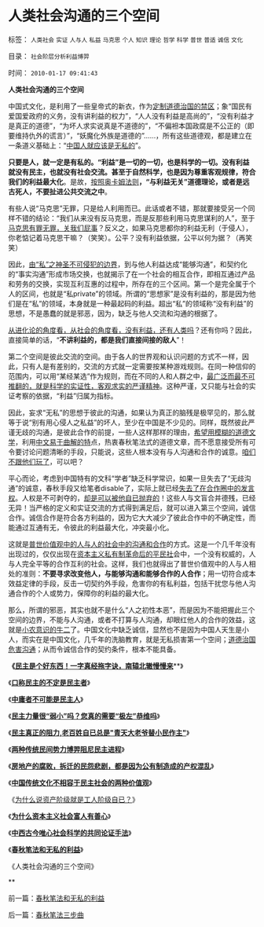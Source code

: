 # 人类社会沟通的三个空间

标签： `人类社会` `实证` `人与人` `私益` `马克思` `个人` `知识` `理论` `哲学` `科学` `普世` `普适` `诚信` `文化` 

目录： `社会阶层分析利益博羿`

时间： `2010-01-17 09:41:43`

**人类社会沟通的三个空间**

中国式文化，是利用了一些皇帝式的新衣，作为[定制道德治国的禁区](http://darthvad.blog.sohu.com/133552226.html)；象“国民有爱国爱政府的义务，没有讲利益的权力”，“人人没有利益是高尚的”，“没有利益才是真正的道德”，“为坏人求实说真是不道德的”，“不偏袒本国政腐是不公正的（即要维持仇外的谎言）”，“妖魔化外族是道德的”……，所有这些道德观，都是建立在一条道义基础上：“[中国人就应该是无私的](../../../2009/4/11/大学无书：中国信仰缺失是一个伪命题.md)”。

**只要是人，就一定是有私的。“利益”是一切的一切，也是科学的一切。没有利益就没有民主，也就没有社会交流。甚至于自然科学，也是因为尊重客观规律，符合我们的利益最大化**。是故，[按照奥卡姆法则](../../../2010/1/5/存实除虚的奥卡姆剃刀法则.md)**，“与利益无关”道德理论，或者是远古死人，不要扯进公共交流之中**。

有些人说“马克思”无罪，只是给人利用而已。此话或者不错，那就要接受另一个同样不错的结论：“我们从来没有反马克思，而是反那些利用马克思谋利的人”，至于[马克思有罪无罪，关我们屁事](../../../2009/9/23/为马克思作无罪辩护.md)？反义之，如果马克思都你的利益无利（于侵人），你老惦记着马克思干嘛？（笑笑）。公平？没有利益依据，公平以何为据？（再笑笑）

因此，[由“私”之神圣不可侵犯的边界](../../../2009/11/20/人权不可侵犯在于完整性要求.md)，到与他人利益达成“能够沟通”，和契约化的“事实沟通”形成市场交换，也就揭示了在一个社会的相互合作，即相互通过产品和劳务的交换，实现互利互惠的过程中，所存在的三个区间。第一个是完全属于个人的区间，也就是“私private”的领域。所谓的“思想家”是没有利益的，那是因为他们是在“私”的领域，本身就是一种最起码的利益。超出“私”的领域称“没有利益”的思想，不是愚蠢的就是邪恶，因为，缺乏与他人交流和沟通的根据了。

[从进化论的角度看，从社会的角度看，没有利益，还有人类吗](../../../2010/1/15/进化论本质规律就是成本效益定律.md)？还有你吗？因此，直接简单的话，“**不讲利益的，都是我们直接间接的敌人**”！

第二个空间是彼此交流的空间。由于各人的世界观和认识问题的方式不一样，因此，只有人是有差别的，交流的方式就一定需要按某种游戏规则。在同一种信仰的范围内，可以用“某经某选”作为规则，而在不同的人和人群之中，[最广泛而最不可推翻的，就是科学的实证性，客观求实的严谨精神](../../../2009/12/17/为什么科学不是信仰？为什么普价就是科学的发展观.md)。这种严谨，又只能与社会的实证考察的依据，“利益”归属为指标。

因此，妄求“无私”的思想于彼此的沟通，如果认为真正的脑残是极罕见的，那么就等于说“别有用心侵人之私益”的坏人，至少在中国是不少见的。同样，既然彼此严谨无歧的沟通，是彼此合作的前提，一些人这样那样的理由，[希望用模糊的道德文学](../../../2010/1/5/“模糊”论不是糊里糊涂的理论.md)，利用[中文易于曲解的特](../../../2009/5/14/中国式诡辩：利用汉语歧义特点曲解.md)点，热衷春秋笔法式的道德文章，而不愿意接受所有可令要讨论问题清晰的手段，只能说，这些人根本没有与人沟通和合作的诚意。[咱们不跟他们玩了](../../../2009/6/10/骂行为，“不跟你玩”的成人版.md)，可以吧？

平心而论，考虑到中国特有的文科“学者”缺乏科学常识，如果一旦失去了“无歧沟通”的诚意，春秋手段又给笔者disable了，实际上就已经[失去了在合作圈中的发言权](../../../2009/3/24/大学无书！每个人都有个人利益观点发言权.md)。人权是不可剥夺的，[却是可以被他自已抛弃的](../../../2009/3/26/他人说话的权力轮不到我们誓死保护.md)！这些人与文盲合并德残，已经无异！当严格的定义和实证交流的方式得到满足后，就可以进入第三个空间，诚信合作。诚信合作是符合各方利益的，因为它大大减少了彼此合作中的不确定性，而能通过互通有无，令彼此的利益最大化，冲突最小化。

这就是[普世价值观中的人与人的社会中的沟通和合作](../../../2009/7/11/接受人权普世的价值观利大于弊.md)的方式。这是一个几千年没有出现过的，仅仅出现在[资本主义私有制革命后的平民社](../../../2009/9/5/私有制是全人类老百姓奋斗五千年的革命成果.md)会中，一个没有权威的，人与人完全平等的合作互利的社会。这样，我们也就得出了普世价值观中的人与人相处的准则：**不要寻求改变他人，与能够沟通和能够合作的人合作**；用一切符合成本效益定律的手段，反击一切契约外手段，危害你的有私利益，包括干扰您与他人沟通合作的个人或势力，保障你的利益的最大化。

那么，所谓的邪恶，其实也就不是什么“人之初性本恶”，而是因为不能把握此三个空间的边界，不能与人沟通，或者不打算与人沟通，却眼红他人的合作的效益，这就是[小农意识的牛二](../../../2009/11/12/小农意识的暴力倾向和文革.md)了。中国文化中缺乏诚信，显然也不是因为中国人天生是小人，而实在是中国文化，几千年的洗脑教育，就是无私损害第一个空间；[道德治国危害沟通](../../../2008/7/30/道德治国，走在内战消亡的路上.md)；从而令诚信合作的契约条件，根本不能具备。

**《**[**民主是个好东西！一字真经拖字诀，南辕北辙慢慢来**](../../../2010/1/13/一字真经拖字诀，南辕北辙慢慢来.md)**》

《**[**口称民主的不定是民主者**](http://blog.sina.com.cn/s/blog_5563a64d0100gfhs.html)**》

《**[**中庸者不可能是民主人**](../../../2010/1/13/中庸者不可能是民主人.md)**》

《**[**民主力量很“弱小”吗？您真的需要“极左”恭维吗**](../../../2010/1/13/“人性”的份量超越一切意识形态.md)**》

《**[**民主真正的阻力,老百姓自已总是"青天大老爷替小民作主"**](http://blog.sina.com.cn/s/blog_5563a64d0100gfpk.html)**》

《**[**两种传统民间势力博羿阻尼民主进程**](../../../2010/1/14/两种传统民间势力博羿阻尼民主进程.md)**》

《**[**房地产的腐败，拆迁的民怨悲剧，都是因为公有制造成的产权混乱**](../../../2010/1/14/产权混乱与拆迁之恶.md)**》

《**[**中国传统文化不相容于民主社会的两种价值观**](../../../2010/1/14/中国传统文化不相容于民主社会的两种价值观.md)**》

《[为什么说资产阶级就是工人阶级自已？](../../../2010/1/14/为什么说资产阶级就是工人阶级自已？.md)》

《**[为什么资本主义社会富人有善心](../../../2010/1/15/为什么私有制社会富人有善心.md)**》

《**[中西古今唯心社会科学的共同论证手法](../../../2010/1/15/中西古今唯心社会科学的共同论证手法.md)**》

《**[春秋笔法和无私的利益](../../../2010/1/17/春秋笔法和无私的利益.md)**》

《人类社会沟通的三个空间》

**



前一篇：[春秋笔法和无私的利益](../../../2010/1/17/春秋笔法和无私的利益.md)

后一篇：[春秋笔法三步曲](../../../2010/1/17/春秋笔法三步曲.md)